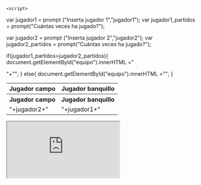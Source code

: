 <html>
<head>

</head>

<body>

<table id="equipo">
<tr>

  <th>Jugador campo</th>
  <th>Jugador banquillo</th>

</tr>

  
    <script>

  var jugador1 = prompt ("Inserta jugador 1","jugador1");
  var jugador1_partidos = prompt("Cuántas veces ha jugado?");
  
  var jugador2 = prompt ("Inserta jugador 2","jugador2");
  var jugador2_partidos = prompt("Cuántas veces ha jugado?");
  
  if(jugador1_partidos>jugador2_partidos){
      document.getElementById("equipo").innerHTML ="<tr><th>Jugador campo</th><th>Jugador banquillo</th></tr>"+"<td>"+jugador2+"</td>"; 
  } else{
      document.getElementById("equipo").innerHTML ="<td>"+jugador1+"</td>"; 
  }
  

  </script>
</table>
 

<iframe src="https://docs.google.com/spreadsheets/d/e/2PACX-1vQOE_9bEOm09uCWQ1869mcVtVKttCmfhV9adduXEB2GXcGXpkUUioH9YP53r_o71KQ8PsJasVpGpPXw/pubhtml?widget=true&amp;headers=false"></iframe>
 
 </body>
</html>



